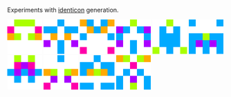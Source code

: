 Experiments with [identicon](https://en.wikipedia.org/wiki/Identicon) generation.

<img src="examples/0.png" width="80"> <img src="examples/1.png" width="80"> <img src="examples/2.png" width="80"> <img src="examples/3.png" width="80"> <img src="examples/4.png" width="80"> <img src="examples/5.png" width="80"> <img src="examples/6.png" width="80"> <img src="examples/7.png" width="80"> <img src="examples/8.png" width="80"> <img src="examples/9.png" width="80">

